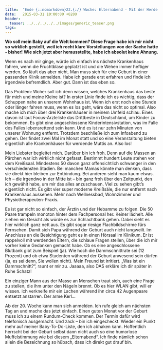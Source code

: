 ```yaml
---
title:  "Ende {::nomarkdown}22.{:/} Woche: Elternabend - Mit der Herde in die Klinik"
date:   2015-03-31 10:00:00 +0200
header:
  teaser: ../../../../../images/generic_teaser.png
tags:
---
```

**Wo soll mein Baby auf die Welt kommen? Diese Frage habe ich mir nicht so wirklich gestellt, weil ich recht klare Vorstellungen von der Sache hatte - bisher! Wie sich jetzt aber herausstellte, habe ich absolut keine Ahnung.**

Wenn es nach mir ginge, würde ich einfach ins nächste Krankenhaus fahren, wenn die Fruchtblase geplatzt ist und die Wehen immer heftiger werden. So läuft das aber nicht. Man muss sich für eine Geburt in einer passenden Klinik anmelden. Habe ich gerade erst erfahren und finde ich irgendwie befremdlich. Aber gut. Dann ist das eben so.

Das Problem: Woher soll ich denn wissen, welches Krankenhaus das beste für mich und meine Kleine ist? In erster Linie finde ich es wichtig, dass der Schuppen nahe an unserem Wohnhaus ist. Wenn ich erst noch eine Stunde oder länger fahren muss, wenn es los geht, wäre das nicht so optimal. Also mache ich mich über drei Krankenhäuser in meinem Umfeld schlau. Eines davon ist laut Focus-Ärzteliste das Drittbeste in Deutschland, um Kinder zu bekommen. Es gibt eine angeschlossene Kinderintensivstation, was im Falle des Falles lebensrettend sein kann. Und es ist nur zehn Minuten von unserer Wohnung entfernt. Trotzdem beschließe ich zum Infoabend zu gehen. Der findet zwei Mal im Monat statt und so eine Veranstaltung bieten eigentlich alle Krankenhäuser für werdende Muttis an. Also los!

Mein Liebster begleitet mich. Darüber bin ich froh. Denn auf die Massen an Pärchen war ich wirklich nicht gefasst. Bestimmt hundert Leute stehen vor dem Kreißsaal. Mindestens 50 davon ganz offensichtlich schwanger in den verschiedensten Stadien. Bei manchen Mamas könnte man denken, dass sie direkt hier bleiben zur Entbindung. Bei anderen sieht man kaum etwas. Ich – die irgendwo in der Mitte ist – bin ganz froh über den Zeitpunkt, den ich gewählt habe, um mir das alles anzuschauen. Viel zu sehen gibt’s eigentlich nicht. Es gibt vier super moderne Kreißsäle, die nur entfernt nach Krankenhaus aussehen. Mehr nach Wellnessbad, Wohnzimmer und Physiotherapeuten-Praxis.

Es ist gar nicht so einfach, der Ärztin und der Hebamme zu folgen. Die 50 Paare trampeln monoton hinter dem Fachpersonal her. Keiner lächelt. Alle ziehen ein Gesicht als würde es zur Schlachtbank gehen. Dabei sieht es hier wirklich ganz nett aus. Es gibt sogar riesige Flachbildschirme fürs Fernsehen. Damit sich Papa während der Geburt auch nicht langweilt. Im Anschluss an die Besichtigung geht es in einen Hörsaal im Klinikum. Er ist rappelvoll mit werdenden Eltern, die schlaue Fragen stellen, über die ich mir vorher keine Gedanken gemacht habe. Ob es eine angeschlossene Blutbank gibt zum Beispiel (ja). Wie hoch die Dammschnittrate sei (12 Prozent) und ob etwa Studenten während der Geburt anwesend sein dürfen (ja, es sei denn, Sie wollen nicht). Mein Freund ist irritiert. „Was ist ein Dammschnitt?“, raunt er mir zu. Jaaaaa, also DAS erkläre ich dir später in Ruhe Schatz!

Ein einziger Mann aus der Masse an Menschen traut sich, auch eine Frage zu stellen, die ihm unter den Nägeln brennt. Ob es hier WLAN gibt, will er wissen. Ich verkneife mir ein Lachen während ihn circa 42 Augenpaare entsetzt anstarren. Der arme Kerl…

Ab der 20. Woche kann man sich anmelden. Ich rufe gleich am nächsten Tag an und mache das jetzt einfach. Einen guten Monat vor der Geburt muss ich zu einem Rundum-Check kommen. Der Termin dafür wird telefonisch ausgemacht. Und zack – bin ich eingecheckt. Wieder ein Punkt mehr auf meiner Baby-To-Do-Liste, den ich abhaken kann. Hoffentlich herrscht bei der Geburt selbst dann nicht auch so eine humorlose Muffelstimmung wie bei diesem „Elternabend“. Ich finde nämlich schon allein die Bezeichnung so hübsch, dass ich direkt gut drauf bin.
